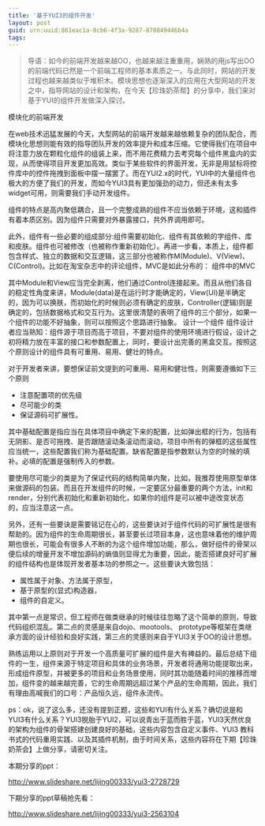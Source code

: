 ```yaml
---
title: '基于YUI3的组件开发'
layout: post
guid: urn:uuid:861eac1a-8cb6-4f3a-9287-870849446b4a
tags:
---
```


> 导语：如今的前端开发越来越OO，也越来越注重重用，娴熟的用js写出OO的前端代码已然是一个前端工程师的基本素质之一。与此同时，网站的开发过程也越来越类似于堆积木。模块思想也逐渐深入的应用在大型网站的开发之中，指导网站的设计和架构，在今天【珍珠奶茶帮】的分享中，我们来对基于YUI的组件开发做深入探讨。

模块化的前端开发

在web技术迅猛发展的今天，大型网站的前端开发越来越依赖复杂的团队配合，而模块化思想则能有效的指导团队开发的效率提升和成本压缩。它使得我们在项目中将注意力放在颗粒化组件的组装上来，而不用花费精力去考究每个组件黑盒内的实现，从而使得项目开发更加高效。类似于某些软件的界面开发，无非是用鼠标将控件库中的控件拖拽到面板中摆一摆罢了。而在YUI2.x的时代，YUI中的大量组件也极大的方便了我们的开发，而如今YUI3具有更加强劲的动力，但还未有太多widget可用，则需要我们手动开发组件。

组件的特点是高内聚低耦合，且一个完整成熟的组件不应当依赖于环境，这和插件有着本质区别。因为组件只需要对外暴露接口，共外界调用即可。

此外，组件有一些必要的组成部分:组件需要初始化、组件有其依赖的字组件、库和皮肤。组件也可被修改（也被称作重新初始化）。再进一步看，本质上，组件都包含样式、独立的数据和交互逻辑，这三部分也被称作M(Module)、V(View)、C(Control)。比如在淘宝杂志中的评论组件，MVC是如此分布的：
组件中的MVC

其中Module和View应当完全剥离，他们通过Control连接起来。而且从他们各自的稳定性角度来讲，Module(data)是在运行时才能确定的，View(UI)是半确定的，因为可以换肤，而初始化的时候则必须有确定的皮肤，Controller(逻辑)则是确定的，包括数据格式和交互行为。这里很清楚的表明了组件的三个部分，如果一个组件的功能不好抽象，则可以按照这个思路进行抽象。
设计一个组件
组件设计者应当熟知：组件源于项目而高于项目，不要对组件的使用环境进行假设，设计之初将精力放在丰富的接口和参数配置上，同时，要设计出完善的黑盒交互。按照这个原则设计的组件具有可重用、易用、健壮的特点。

对于开发者来讲，要想保证前文提到的可重用、易用和健壮性，则需要遵循如下三个原则

- 注意配置项的优先级
- 尽可能少的类
- 保证源码可扩展性。

其中基础配置是指应当在具体项目中确定下来的配置，比如弹出框的行为，包括有无阴影、是否可拖拽、是否跟随滚动条滚动而滚动，项目中所有的弹框的这些属性应当统一，这些配置我们称为基础配置。缺省配置是指参数默认为空的时候的填补。必填的配置是强制传入的参数。

要使用尽可能少的类是为了保证代码的结构简单内聚，比如，我推荐使用原型单体来做源码的包装。而且在开发组件的时候，一定要区分最重要的两个方法，init和render，分别代表初始化和重新初始化，如果你的组件是可以被中途改变状态的，应当注意这一点。

另外，还有一些要诀是需要铭记在心的，这些要诀对于组件代码的可扩展性是很有帮助的。因为组件的生命周期很长，甚至要长过项目本身，这也意味着他的维护周期也很长，可能会有很多人不断的为这个组件增加功能，那么，做好组件的骨架以便后续的增量开发不增加源码的熵值则显得尤为重要，因此，能否搭建良好可扩展的组件结构也是体现开发者基本功的参照之一。这些要诀大致包括：

- 属性属于对象、方法属于原型，
- 基于原型的(显式)构造器，
- 组件的自定义。

其中第一点是常识，但工程师在做类继承的时候往往忽略了这个简单的原则，导致代码组织混乱。第二点的灵感是来自dojo、mootools、 prototype等框架在类继承方面的设计经验和良好实践，第三点的灵感则来自于YUI3关于OO的设计思想。

熟练运用以上原则对于开发一个高质量可扩展的组件是大有裨益的。最后总结下组件的一生，组件来源于特定项目和具体的业务场景，开发者将通用功能提取出来，形成组件原型，并被更多的项目和业务场景使用，同时其功能随着时间的推移而增加，组件变的越来越完善，它的生命周期远超过某个产品的生命周期，因此，我们有理由高喊我们的口号：产品恒久远，组件永流传。

ps：ok，说了这么多，还没有提到正题，这些和YUI有什么关系？确切说是和YUI3有什么关系？YUI3脱胎于YUI2，可以说青出于蓝而胜于蓝，YUI3天然优良的架构为组件的骨架搭建创建良好的基础，这些内容包含自定义事件、YUI3 教科书式的代码重用实践、以及其插件机制，由于时间关系，这些内容将在下期【珍珠奶茶会】上做分享，请密切关注。

本期分享的ppt：

http://www.slideshare.net/lijing00333/yui3-2728729

下期分享的ppt草稿抢先看：

http://www.slideshare.net/lijing00333/yui3-2563104
